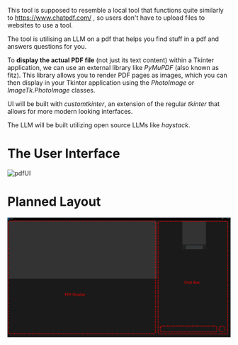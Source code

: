 This tool is supposed to resemble a local tool that functions quite similarly to https://www.chatpdf.com/ , so users don't have to upload files to websites to use a tool.

The tool is utilising an LLM on a pdf that helps you find stuff in a pdf and answers questions for you.

To **display the actual PDF file** (not just its text content) within a Tkinter application, we can use an external library like *PyMuPDF* (also known as fitz). This library allows you to render PDF pages as images, which you can then display in your Tkinter application using the *PhotoImage* or *ImageTk.PhotoImage* classes.

UI will be built with *customtkinter*, an extension of the regular *tkinter* that allows for more modern looking interfaces.

The LLM will be built utilizing open source LLMs like *haystack*.

# The User Interface
![pdfUI](https://github.com/UKVeteran/PDFanalyser/assets/39216339/013a9e4e-bd8d-48ac-9ac0-7ecebcd9370b)

# Planned Layout
![planned layout](interface_layout.png)
